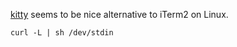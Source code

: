 [kitty](https://sw.kovidgoyal.net/kitty/) seems to be nice alternative to iTerm2 on Linux.

    curl -L | sh /dev/stdin
